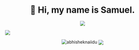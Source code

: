 <h1 align="center">👋 Hi, my name is Samuel. </h1> 

<p align="center">
  <a href="https://skillicons.dev">
    <img src="https://skillicons.dev/icons?i=linux,py,html,css,js,php,mysql,java" />
  </a>
</p>

<img  align="center"  src="https://github-readme-stats.anuraghazra1.vercel.app/api/top-langs/?username=Samnmy&theme=dark&hide_border=false&no-bg=true&no-frame=true&langs_count=10"/>
<p align="center"> <img src="https://github-readme-stats.vercel.app/api?username=Samnmy&show_icons=true&theme=gotham" alt="abhisheknaiidu" />
 <img  align="center"  src="https://github-readme-stats.vercel.app/api?username=Samnmy&theme=dark&show_icons=true&count_private=true" />

